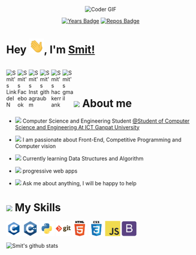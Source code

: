 <p align="center">

  <img src="https://media.giphy.com/media/SWoSkN6DxTszqIKEqv/giphy.gif" alt="Coder GIF" width="500" height="400">
  
</p>




<div align="center">
  
[![Years Badge](https://badges.pufler.dev/years/JAYAMBEMAAA)](https://badges.pufler.dev)
[![Repos Badge](https://badges.pufler.dev/repos/JAYAMBEMAAA)](https://badges.pufler.dev)

</div>





# Hey <img src="https://github.com/JAYAMBEMAAA/JAYAMBEMAAA/blob/master/wave.gif" width="40px">, I'm [Smit!](https://github.com/JAYAMBEMAAA) 

<br/>

<a href="https://www.linkedin.com/in/jayambe/">
  <img align="left" alt="Smit's LinkdeIN" width="30px" src="https://image.flaticon.com/icons/svg/2111/2111465.svg" draggable="false" />
</a>
<a href="https://www.facebook.com/profile.php?id=100029018972400">
  <img align="left" alt="Smit's Facebook" width="30px" src="https://image.flaticon.com/icons/svg/2111/2111342.svg" draggable="false" />
</a>
<a href="https://www.instagram.com/s_mit_9898/">
  <img align="left" alt="Smit's Instagram" width="30px" src="https://image.flaticon.com/icons/svg/2111/2111421.svg" draggable="false" />
</a>
<a href="https://github.com/smitpatel9898">
  <img align="left" alt="Smit's github" width="30px" src="https://image.flaticon.com/icons/svg/2111/2111432.svg" draggable="false" />
</a>
<a href="https://www.hackerrank.com/SMITPATEL9898">
  <img align="left" alt="Smit's hackerrank" width="30px" src="https://assets.brandfolder.com/y9ol94wb/v/331198/view@2x.png?v=1591971279" draggable="false" />
</a>
<a href="mailto:smitrpatel9@gnu.ac.in?Subject=Help">
  <img align="left" alt="Smit's gmail" width="30px" src="https://image.flaticon.com/icons/svg/732/732200.svg" draggable="false" />
</a>






<br />
<br />

# <img src="https://media.giphy.com/media/VgCDAzcKvsR6OM0uWg/giphy.gif" width="50" draggable="false" > About me


- <img src="https://github.com/smitpatel9898/smitpatel9898/blob/master/logo221.png" width="25" draggable="false"> Computer Science and Engineering Student  <a href="https://www.ict.gnu.ac.in/">@Student of Computer Science and Engineering At ICT Ganpat University</a>

- <img src="https://image.flaticon.com/icons/svg/888/888954.svg" width="25" draggable="false"> I am passionate about Front-End, Competitive Programming and Computer vision

- <img src="https://image.flaticon.com/icons/svg/3034/3034572.svg" width="25" draggable="false"> Currently learning Data Structures and Algorithm

- <img src="https://www.clipartsfree.net/vector/large/60735-mechanics-icon-clipart.png" width="25" draggable="false"> progressive web apps

- <img src="https://image.flaticon.com/icons/svg/3094/3094869.svg" width="25" draggable="false"> Ask me about anything, I will be happy to help








# <img src="https://media.giphy.com/media/WUlplcMpOCEmTGBtBW/giphy.gif" width="50"> My Skills

<code><img height="40" src="https://raw.githubusercontent.com/github/explore/80688e429a7d4ef2fca1e82350fe8e3517d3494d/topics/c/c.png"></code>
<code><img height="40" src="https://raw.githubusercontent.com/github/explore/80688e429a7d4ef2fca1e82350fe8e3517d3494d/topics/cpp/cpp.png"></code>
<code><img height="40" src="https://raw.githubusercontent.com/github/explore/80688e429a7d4ef2fca1e82350fe8e3517d3494d/topics/python/python.png"></code>
<code><img height="40" src="https://raw.githubusercontent.com/github/explore/80688e429a7d4ef2fca1e82350fe8e3517d3494d/topics/git/git.png"></code>
<code><img height="40" src="https://raw.githubusercontent.com/github/explore/80688e429a7d4ef2fca1e82350fe8e3517d3494d/topics/html/html.png"></code>
<code><img height="40" src="https://raw.githubusercontent.com/github/explore/80688e429a7d4ef2fca1e82350fe8e3517d3494d/topics/css/css.png"></code>
<code><img height="40" src="https://raw.githubusercontent.com/github/explore/80688e429a7d4ef2fca1e82350fe8e3517d3494d/topics/javascript/javascript.png"></code>
<img src="https://raw.githubusercontent.com/devicons/devicon/master/icons/bootstrap/bootstrap-plain.svg" alt="bootstrap" width="40" height="40" />



<p align="left">
  



![Smit's github stats](https://github-readme-stats.vercel.app/api?username=jayambeprogrammershow_icons=true&theme=radical)

</p>


